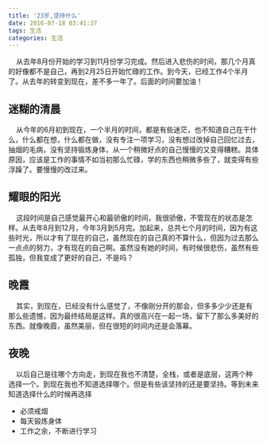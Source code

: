 ```yaml
---
title: '23岁,坚持什么'
date: 2016-07-18 03:41:37
tags: 生活
categories: 生活
---
```


&nbsp;&nbsp;&nbsp;&nbsp;从去年8月份开始的学习到11月份学习完成。然后进入悲伤的时间，那几个月真的好像都不是自己，再到2月25日开始忙碌的工作。到今天，已经工作4个半月了。从去年的转变到现在，差不多一年了。后面的时间要加油！<!--more-->

## 迷糊的清晨
&nbsp;&nbsp;&nbsp;&nbsp;从今年的6月初到现在，一个半月的时间，都是有些迷茫，也不知道自己在干什么，什么都在想，什么都在做，没有专注一项学习，没有想过改掉自己回忆过去，抽烟的毛病，没有坚持锻炼身体，从一个稍微好点的自己慢慢的又变得糟糕。具体原因，应该是工作的事情不如当初那么忙碌，学的东西也稍微多些了，就变得有些浮躁了。要慢慢的改过来。
## 耀眼的阳光

&nbsp;&nbsp;&nbsp;&nbsp;这段时间是自己感觉最开心和最骄傲的时间，我很骄傲，不管现在的状态是怎样。从去年8月到12月，今年3月到5月完。加起来，总共七个月的时间，因为有这些时光，所以才有了现在的自己，虽然现在的自己真的不算什么，但因为过去那么一点点的努力，才有现在的自己啊。虽然没有她的时间，有时候很悲伤，虽然有些孤独，但我变成了更好的自己，不是吗？

## 晚霞

&nbsp;&nbsp;&nbsp;&nbsp;其实，到现在，已经没有什么感觉了，不像刚分开的那会，但多多少少还是有那么些遗憾，因为最终结局是这样。真的很高兴在一起一场，留下了那么多美好的东西。就像晚霞，虽然美丽，但在很短的时间内还是会落幕。

## 夜晚
&nbsp;&nbsp;&nbsp;&nbsp;以后自己是往哪个方向走，到现在我也不清楚，全栈，或者是底层，这两个种选择一个。到现在我也不知道选择哪个。但是有些该坚持的还是要坚持。等到未来知道选择什么的时候再选择
- 必须戒烟
- 每天锻炼身体
- 工作之余，不断进行学习
